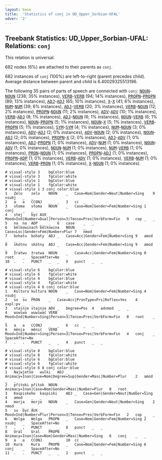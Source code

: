 ```yaml
---
layout: base
title:  'Statistics of conj in UD_Upper_Sorbian-UFAL'
udver: '2'
---
```


## Treebank Statistics: UD_Upper_Sorbian-UFAL: Relations: `conj`

This relation is universal.

682 nodes (6%) are attached to their parents as `conj`.

682 instances of `conj` (100%) are left-to-right (parent precedes child).
Average distance between parent and child is 6.40029325513196.

The following 35 pairs of parts of speech are connected with `conj`: <tt><a href="hsb_ufal-pos-NOUN.html">NOUN</a></tt>-<tt><a href="hsb_ufal-pos-NOUN.html">NOUN</a></tt> (238; 35% instances), <tt><a href="hsb_ufal-pos-VERB.html">VERB</a></tt>-<tt><a href="hsb_ufal-pos-VERB.html">VERB</a></tt> (94; 14% instances), <tt><a href="hsb_ufal-pos-PROPN.html">PROPN</a></tt>-<tt><a href="hsb_ufal-pos-PROPN.html">PROPN</a></tt> (89; 13% instances), <tt><a href="hsb_ufal-pos-ADJ.html">ADJ</a></tt>-<tt><a href="hsb_ufal-pos-ADJ.html">ADJ</a></tt> (65; 10% instances), <tt><a href="hsb_ufal-pos-X.html">X</a></tt>-<tt><a href="hsb_ufal-pos-X.html">X</a></tt> (41; 6% instances), <tt><a href="hsb_ufal-pos-NUM.html">NUM</a></tt>-<tt><a href="hsb_ufal-pos-NUM.html">NUM</a></tt> (39; 6% instances), <tt><a href="hsb_ufal-pos-ADJ.html">ADJ</a></tt>-<tt><a href="hsb_ufal-pos-VERB.html">VERB</a></tt> (20; 3% instances), <tt><a href="hsb_ufal-pos-VERB.html">VERB</a></tt>-<tt><a href="hsb_ufal-pos-NOUN.html">NOUN</a></tt> (12; 2% instances), <tt><a href="hsb_ufal-pos-PROPN.html">PROPN</a></tt>-<tt><a href="hsb_ufal-pos-NOUN.html">NOUN</a></tt> (11; 2% instances), <tt><a href="hsb_ufal-pos-ADV.html">ADV</a></tt>-<tt><a href="hsb_ufal-pos-ADV.html">ADV</a></tt> (10; 1% instances), <tt><a href="hsb_ufal-pos-VERB.html">VERB</a></tt>-<tt><a href="hsb_ufal-pos-ADJ.html">ADJ</a></tt> (8; 1% instances), <tt><a href="hsb_ufal-pos-ADJ.html">ADJ</a></tt>-<tt><a href="hsb_ufal-pos-NOUN.html">NOUN</a></tt> (6; 1% instances), <tt><a href="hsb_ufal-pos-NOUN.html">NOUN</a></tt>-<tt><a href="hsb_ufal-pos-VERB.html">VERB</a></tt> (6; 1% instances), <tt><a href="hsb_ufal-pos-NOUN.html">NOUN</a></tt>-<tt><a href="hsb_ufal-pos-PROPN.html">PROPN</a></tt> (5; 1% instances), <tt><a href="hsb_ufal-pos-NOUN.html">NOUN</a></tt>-<tt><a href="hsb_ufal-pos-X.html">X</a></tt> (5; 1% instances), <tt><a href="hsb_ufal-pos-VERB.html">VERB</a></tt>-<tt><a href="hsb_ufal-pos-PROPN.html">PROPN</a></tt> (5; 1% instances), <tt><a href="hsb_ufal-pos-SYM.html">SYM</a></tt>-<tt><a href="hsb_ufal-pos-SYM.html">SYM</a></tt> (4; 1% instances), <tt><a href="hsb_ufal-pos-NUM.html">NUM</a></tt>-<tt><a href="hsb_ufal-pos-NOUN.html">NOUN</a></tt> (3; 0% instances), <tt><a href="hsb_ufal-pos-ADV.html">ADV</a></tt>-<tt><a href="hsb_ufal-pos-ADJ.html">ADJ</a></tt> (2; 0% instances), <tt><a href="hsb_ufal-pos-ADV.html">ADV</a></tt>-<tt><a href="hsb_ufal-pos-NOUN.html">NOUN</a></tt> (2; 0% instances), <tt><a href="hsb_ufal-pos-NOUN.html">NOUN</a></tt>-<tt><a href="hsb_ufal-pos-ADJ.html">ADJ</a></tt> (2; 0% instances), <tt><a href="hsb_ufal-pos-PROPN.html">PROPN</a></tt>-<tt><a href="hsb_ufal-pos-X.html">X</a></tt> (2; 0% instances), <tt><a href="hsb_ufal-pos-ADJ.html">ADJ</a></tt>-<tt><a href="hsb_ufal-pos-ADV.html">ADV</a></tt> (1; 0% instances), <tt><a href="hsb_ufal-pos-ADJ.html">ADJ</a></tt>-<tt><a href="hsb_ufal-pos-PROPN.html">PROPN</a></tt> (1; 0% instances), <tt><a href="hsb_ufal-pos-ADV.html">ADV</a></tt>-<tt><a href="hsb_ufal-pos-NUM.html">NUM</a></tt> (1; 0% instances), <tt><a href="hsb_ufal-pos-NOUN.html">NOUN</a></tt>-<tt><a href="hsb_ufal-pos-ADV.html">ADV</a></tt> (1; 0% instances), <tt><a href="hsb_ufal-pos-NOUN.html">NOUN</a></tt>-<tt><a href="hsb_ufal-pos-NUM.html">NUM</a></tt> (1; 0% instances), <tt><a href="hsb_ufal-pos-NUM.html">NUM</a></tt>-<tt><a href="hsb_ufal-pos-VERB.html">VERB</a></tt> (1; 0% instances), <tt><a href="hsb_ufal-pos-PRON.html">PRON</a></tt>-<tt><a href="hsb_ufal-pos-NOUN.html">NOUN</a></tt> (1; 0% instances), <tt><a href="hsb_ufal-pos-PROPN.html">PROPN</a></tt>-<tt><a href="hsb_ufal-pos-ADJ.html">ADJ</a></tt> (1; 0% instances), <tt><a href="hsb_ufal-pos-PROPN.html">PROPN</a></tt>-<tt><a href="hsb_ufal-pos-ADP.html">ADP</a></tt> (1; 0% instances), <tt><a href="hsb_ufal-pos-VERB.html">VERB</a></tt>-<tt><a href="hsb_ufal-pos-ADV.html">ADV</a></tt> (1; 0% instances), <tt><a href="hsb_ufal-pos-VERB.html">VERB</a></tt>-<tt><a href="hsb_ufal-pos-NUM.html">NUM</a></tt> (1; 0% instances), <tt><a href="hsb_ufal-pos-VERB.html">VERB</a></tt>-<tt><a href="hsb_ufal-pos-PRON.html">PRON</a></tt> (1; 0% instances), <tt><a href="hsb_ufal-pos-X.html">X</a></tt>-<tt><a href="hsb_ufal-pos-NOUN.html">NOUN</a></tt> (1; 0% instances).


~~~ conllu
# visual-style 3	bgColor:blue
# visual-style 3	fgColor:white
# visual-style 1	bgColor:blue
# visual-style 1	fgColor:white
# visual-style 1 3 conj	color:blue
1	Zelo	zelo	NOUN	_	Case=Nom|Gender=Neut|Number=Sing	9	nsubj	_	_
2	a	a	CCONJ	_	_	3	cc	_	_
3	słoma	słoma	NOUN	_	Case=Nom|Gender=Fem|Number=Sing	1	conj	_	_
4	stej	być	AUX	_	Mood=Ind|Number=Dual|Person=3|Tense=Pres|VerbForm=Fin	9	cop	_	_
5	na	na	ADP	_	_	6	case	_	_
6	bělkowinach	bělkowina	NOUN	_	Case=Loc|Gender=Fem|Number=Plur	7	nmod	_	_
7	bohatu	bohaty	ADJ	_	Case=Acc|Gender=Fem|Number=Sing	9	amod	_	_
8	skótnu	skótny	ADJ	_	Case=Acc|Gender=Fem|Number=Sing	9	amod	_	_
9	žratwu	žratwa	NOUN	_	Case=Acc|Gender=Fem|Number=Sing	0	root	_	SpaceAfter=No
10	.	.	PUNCT	_	_	9	punct	_	_

~~~


~~~ conllu
# visual-style 6	bgColor:blue
# visual-style 6	fgColor:white
# visual-style 4	bgColor:blue
# visual-style 4	fgColor:white
# visual-style 4 6 conj	color:blue
1	Kultura	kultura	NOUN	_	Case=Nom|Gender=Fem|Number=Sing	4	nsubj	_	_
2	so	so	PRON	_	Case=Acc|PronType=Prs|Reflex=Yes	4	expl:pv	_	_
3	stajnje	stajnje	ADV	_	Degree=Pos	4	advmod	_	_
4	wuwiwa	wuwiwać	VERB	_	Mood=Ind|Number=Sing|Person=3|Tense=Pres|VerbForm=Fin	0	root	_	_
5	a	a	CCONJ	_	_	6	cc	_	_
6	měnja	měnić	VERB	_	Mood=Ind|Number=Sing|Person=3|Tense=Pres|VerbForm=Fin	4	conj	_	SpaceAfter=No
7	.	.	PUNCT	_	_	4	punct	_	_

~~~


~~~ conllu
# visual-style 8	bgColor:blue
# visual-style 8	fgColor:white
# visual-style 6	bgColor:blue
# visual-style 6	fgColor:white
# visual-style 6 8 conj	color:blue
1	Najwjetše	wulki	ADJ	_	Animacy=Inan|Case=Nom|Degree=Sup|Gender=Masc|Number=Plur	2	amod	_	_
2	přitoki	přitok	NOUN	_	Animacy=Inan|Case=Nom|Gender=Masc|Number=Plur	0	root	_	_
3	Kaspiskeho	kaspiski	ADJ	_	Case=Gen|Gender=Neut|Number=Sing	4	amod	_	_
4	morja	morjo	NOUN	_	Case=Gen|Gender=Neut|Number=Sing	2	nmod	_	_
5	su	być	AUX	_	Mood=Ind|Number=Plur|Person=3|Tense=Pres|VerbForm=Fin	2	cop	_	_
6	Wolga	Wolga	PROPN	_	Case=Nom|Gender=Fem|Number=Sing	2	nsubj	_	SpaceAfter=No
7	,	,	PUNCT	_	_	8	punct	_	_
8	Ural	Ural	PROPN	_	Animacy=Inan|Case=Nom|Gender=Masc|Number=Sing	6	conj	_	_
9	a	a	CCONJ	_	_	10	cc	_	_
10	Kura	Kura	PROPN	_	Case=Nom|Gender=Fem|Number=Sing	6	conj	_	SpaceAfter=No
11	.	.	PUNCT	_	_	2	punct	_	_

~~~


